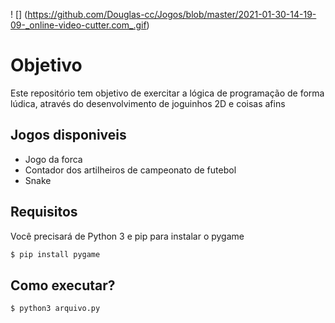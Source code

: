 ! [] (https://github.com/Douglas-cc/Jogos/blob/master/2021-01-30-14-19-09-_online-video-cutter.com_.gif)


# Objetivo
Este repositório tem objetivo de exercitar a lógica de programação de forma lúdica, através do desenvolvimento de joguinhos 2D e coisas afins

## Jogos disponiveis 
- Jogo da forca
- Contador dos artilheiros de campeonato de futebol 
- Snake

## Requisitos

Você precisará de Python 3 e pip para instalar o pygame

```bash
$ pip install pygame
```
## Como executar?

```bash
$ python3 arquivo.py 
```
